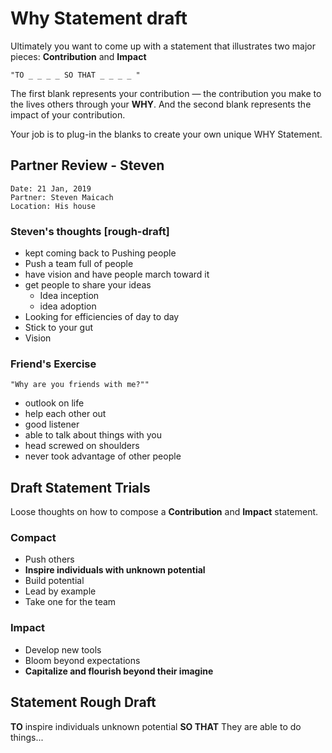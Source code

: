 # Why Statement draft

Ultimately you want to come up with a statement that illustrates two major pieces: **Contribution** and **Impact**

    "TO _ _ _ _ SO THAT _ _ _ _ "

The first blank represents your contribution — the contribution you make to the lives others through your **WHY**. And the second blank represents the impact of your contribution.

Your job is to plug-in the blanks to create your own unique WHY Statement.


## Partner Review - Steven

    Date: 21 Jan, 2019
    Partner: Steven Maicach
    Location: His house

### Steven's thoughts [rough-draft]

* kept coming back to Pushing people
* Push a team full of people
* have vision and have people march toward it
* get people to share your ideas
  * Idea inception
  * idea adoption
* Looking for efficiencies of day to day
* Stick to your gut
* Vision

### Friend's Exercise

    "Why are you friends with me?""

* outlook on life
* help each other out
* good listener
* able to talk about things with you
* head screwed on shoulders
* never took advantage of other people


## Draft Statement Trials

Loose thoughts on how to compose a **Contribution** and **Impact** statement.

### Compact

* Push others
* **Inspire individuals with unknown potential**
* Build potential
* Lead by example
* Take one for the team

### Impact

* Develop new tools
* Bloom beyond expectations
* **Capitalize and flourish beyond their imagine**

## Statement Rough Draft

**TO** inspire individuals unknown potential **SO THAT** They are able to do things...
